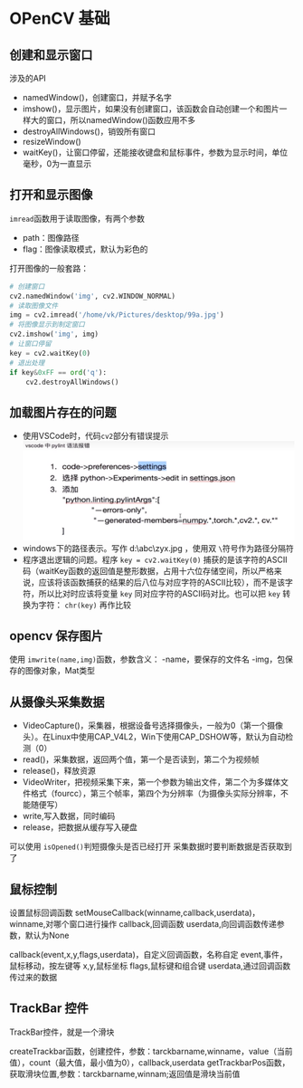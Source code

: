 # OPenCV 基础

## 创建和显示窗口

涉及的API

- namedWindow()，创建窗口，并赋予名字
- imshow()，显示图片，如果没有创建窗口，该函数会自动创建一个和图片一样大的窗口，所以namedWindow()函数应用不多
- destroyAllWindows()，销毁所有窗口
- resizeWindow()
- waitKey()，让窗口停留，还能接收键盘和鼠标事件，参数为显示时间，单位毫秒，0为一直显示

## 打开和显示图像

`imread`函数用于读取图像，有两个参数
- path：图像路径
- flag：图像读取模式，默认为彩色的

打开图像的一般套路：

```python
# 创建窗口
cv2.namedWindow('img', cv2.WINDOW_NORMAL)
# 读取图像文件
img = cv2.imread('/home/vk/Pictures/desktop/99a.jpg')
# 将图像显示到制定窗口
cv2.imshow('img', img)
# 让窗口停留
key = cv2.waitKey(0)
# 退出处理
if key&0xFF == ord('q'):
    cv2.destroyAllWindows()
```

## 加载图片存在的问题

- 使用VSCode时，代码`cv2`部分有错误提示
![img.png](img.png)
- windows下的路径表示。写作  d:\\abc\\zyx.jpg   ，使用双 `\`符号作为路径分隔符
- 程序退出逻辑的问题。程序 `key = cv2.waitKey(0)` 捕获的是该字符的ASCII码（waitKey函数的返回值是整形数据，占用十六位存储空间，所以严格来说，应该将该函数捕获的结果的后八位与对应字符的ASCII比较），而不是该字符，所以比对时应该将变量 `key` 同对应字符的ASCII码对比。也可以把 `key` 转换为字符： `chr(key)` 再作比较

## opencv 保存图片

使用 `imwrite(name,img)`函数，参数含义：
-name，要保存的文件名
-img，包保存的图像对象，Mat类型

## 从摄像头采集数据

- VideoCapture()，采集器，根据设备号选择摄像头，一般为0（第一个摄像头）。在Linux中使用CAP_V4L2，Win下使用CAP_DSHOW等，默认为自动检测（0）
- read()，采集数据，返回两个值，第一个是否读到，第二个为视频帧
- release()，释放资源
- VideoWriter，把视频采集下来，第一个参数为输出文件，第二个为多媒体文件格式（fourcc），第三个帧率，第四个为分辨率（为摄像头实际分辨率，不能随便写）
- write,写入数据，同时编码
- release，把数据从缓存写入硬盘

可以使用 `isOpened()`判短摄像头是否已经打开
采集数据时要判断数据是否获取到了

## 鼠标控制

设置鼠标回调函数
setMouseCallback(winname,callback,userdata)，winname,对哪个窗口进行操作
callback,回调函数
userdata,向回调函数传递参数，默认为None

callback(event,x,y,flags,userdata)，自定义回调函数，名称自定
event,事件，鼠标移动，按左键等
x,y,鼠标坐标
flags,鼠标键和组合键
userdata,通过回调函数传过来的数据

## TrackBar 控件

TrackBar控件，就是一个滑块

createTrackbar函数，创建控件，参数：tarckbarname,winname，value（当前值），count（最大值，最小值为0），callback,userdata
getTrackbarPos函数，获取滑块位置,参数：tarckbarname,winnam;返回值是滑块当前值

